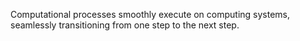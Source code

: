 Computational processes smoothly execute on computing systems, seamlessly transitioning from one step to the next step.